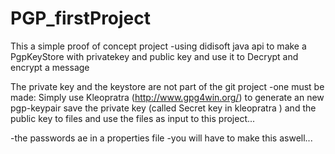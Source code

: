 # PGP_firstProject
This a simple proof of concept project -using didisoft java api to make a PgpKeyStore with privatekey and public key and use it to Decrypt and encrypt a message

The private key and the keystore are not part of the git project -one must be made:
Simply use Kleopratra (http://www.gpg4win.org/) to generate an new pgp-keypair save the private key (called Secret key in kleopratra ) and the public key to files and use the files as input to this project...

-the passwords ae in a properties file -you will have to make this aswell...
